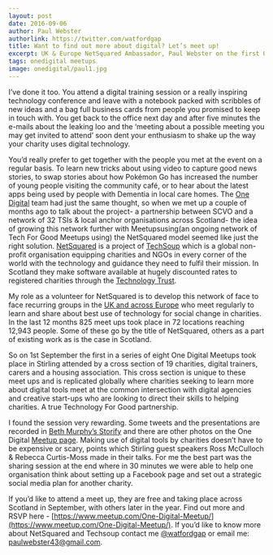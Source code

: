 ```yaml
---
layout: post
date: 2016-09-06
author: Paul Webster
authorlink: https://twitter.com/watfordgap
title: Want to find out more about digital? Let’s meet up!
excerpt: UK & Europe NetSquared Ambassador, Paul Webster on the first One Digital Meetup and the context of Netsquared
tags: onedigital meetups
image: onedigital/paul1.jpg
---
```


I’ve done it too. You attend a digital training session or a really inspiring technology conference and leave with a notebook packed with scribbles of new ideas and a bag full business cards from people you promised to keep in touch with. You get back to the office next day and after five minutes the e-mails about the leaking loo and the ‘meeting about a possible meeting you may get invited to attend’ soon dent your enthusiasm to shake up the way your charity uses digital technology.

You’d really prefer to get together with the people you met at the event on a regular basis. To learn new tricks about using video to capture good news stories, to swap stories about how Pokémon Go has increased the number of young people visiting the community café, or to hear about the latest apps being used by people with Dementia in local care homes. The [One Digital](http://digital.scvo.org.uk/onedigital/) team had just the same thought, so when we met up a couple of months ago to talk about the project- a partnership between SCVO and a network of 32 TSIs & local anchor organisations across Scotland- the idea of growing this network further with Meetupsusing(an ongoing network of Tech For Good Meetups using) the NetSquared model seemed like just the right solution. [NetSquared](http://www.netsquared.org/about) is a project of [TechSoup](http://meet.techsoup.org/about-us/) which is a global non-profit organisation equipping charities and NGOs in every corner of the world with the technology and guidance they need to fulfil their mission. In Scotland they make software available at hugely discounted rates to registered charities through the [Technology Trust](https://www.tt-exchange.org/).

My role as a volunteer for NetSquared is to develop this network of face to face recurring groups in the [UK and across Europe](http://www.netsquared.org/local?field_geofield_distance%5Bdistance%5D=3000&field_geofield_distance%5Borigin%5D=edinburgh) who meet regularly to learn and share about best use of technology for social change in charities. In the last 12 months 825 meet ups took place in 72 locations reaching 12,943 people. Some of these go by the title of NetSquared, others as a part of existing work as is the case in Scotland.

So on 1st September the first in a series of eight One Digital Meetups took place in Stirling attended by a cross section of 19 charities, digital trainers, carers and a housing association. This cross section is unique to these meet ups and is replicated globally where charities seeking to learn more about digital tools meet at the common intersection with digital agencies and creative start-ups who are looking to direct their skills to helping charities. A true Technology For Good partnership. 

I found the session very rewarding. Some tweets and the presentations are recorded in [Beth Murphy’s Storify](https://storify.com/Betty_Murphy/one-digital-meetup-stirling) and there are other photos on the One Digital [Meetup page](https://www.meetup.com/One-Digital-Meetup/). Making use of digital tools by charities doesn’t have to be expensive or scary, points which Stirling guest speakers Ross McCulloch & Rebecca Curtis-Moss made in their talks. For me the best part was the sharing session at the end where in 30 minutes we were able to help one organisation think about setting up a Facebook page and set out a strategic social media plan for another charity.

If you’d like to attend a meet up, they are free and taking place across Scotland in September, with others later in the year. Find out more and RSVP here - [https://www.meetup.com/One-Digital-Meetup/](https://www.meetup.com/One-Digital-Meetup/). If you’d like to know more about NetSquared and Techsoup contact me [@watfordgap](https://twitter.com/watfordgap) or email me: [paulwebster43@gmail.com](mailto:paulwebster43@gmail.com).
